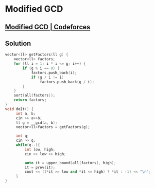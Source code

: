 # Modified GCD
## [Modified GCD | Codeforces](https://codeforces.com/problemset/problem/75/C)

## Solution
```cpp
vector<ll> getFactors(ll g) {
    vector<ll> factors;
    for (ll i = 1; i * i <= g; i++) {
        if (g % i == 0) {
            factors.push_back(i);
            if (g / i != i)
                factors.push_back(g / i);
        }
    }
    sort(all(factors));
    return factors;
}
void doIt() {
     int a, b;
     cin >> a>>b;
     ll g = __gcd(a, b);
     vector<ll>factors = getFactors(g);

     int q;
     cin >> q;
     while(q--){
         int low, high;
         cin >> low >> high;

         auto it = upper_bound(all(factors), high);
         it = prev(it);
         cout << ((*it >= low and *it <= high) ? *it : -1) << "\n";
     }
}
```
